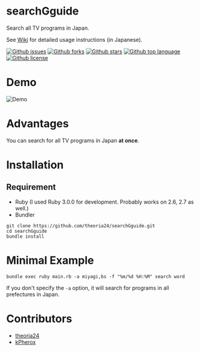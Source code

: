 # searchGguide

<!-- # Short Description -->

Search all TV programs in Japan.

See [Wiki](https://github.com/theoria24/searchGguide/wiki) for detailed usage instructions (in Japanese).

<!-- # Badges -->

[![Github issues](https://img.shields.io/github/issues/theoria24/searchGguide)](https://github.com/theoria24/searchGguide/issues)
[![Github forks](https://img.shields.io/github/forks/theoria24/searchGguide)](https://github.com/theoria24/searchGguide/network/members)
[![Github stars](https://img.shields.io/github/stars/theoria24/searchGguide)](https://github.com/theoria24/searchGguide/stargazers)
[![Github top language](https://img.shields.io/github/languages/top/theoria24/searchGguide)](https://github.com/theoria24/searchGguide/)
[![Github license](https://img.shields.io/github/license/theoria24/searchGguide)](https://github.com/theoria24/searchGguide/)

# Demo

![Demo](https://user-images.githubusercontent.com/17396689/106942485-912efc00-6767-11eb-9958-552172b60cdb.gif)

# Advantages

You can search for all TV programs in Japan **at once**.

# Installation

## Requirement

- Ruby (I used Ruby 3.0.0 for development. Probably works on 2.6, 2.7 as well.)
- Bundler

```
git clone https://github.com/theoria24/searchGguide.git
cd searchGguide
bundle install
```

# Minimal Example

```
bundle exec ruby main.rb -a miyagi,bs -f "%m/%d %H:%M" search word
```

If you don't specify the `-a` option, it will search for programs in all prefectures in Japan.

# Contributors

- [theoria24](https://github.com/theoria24)
- [kPherox](https://github.com/kPherox)

<!-- CREATED_BY_LEADYOU_README_GENERATOR -->
